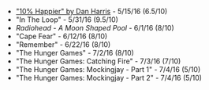 * ["10% Happier" by Dan Harris](https://www.amazon.com/10-Happier-Self-Help-Actually-Works/dp/0062265423) - 5/15/16 (6.5/10)
* "In The Loop" - 5/31/16 (9.5/10)
* _Radiohead - A Moon Shaped Pool_ - 6/1/16 (8/10)
* "Cape Fear" - 6/12/16 (8/10)
* "Remember" - 6/22/16 (8/10)
* "The Hunger Games" - 7/2/16 (8/10)
* "The Hunger Games: Catching Fire" - 7/3/16 (7/10)
* "The Hunger Games: Mockingjay - Part 1" - 7/4/16 (5/10)
* "The Hunger Games: Mockingjay - Part 2" - 7/4/16 (5/10)
